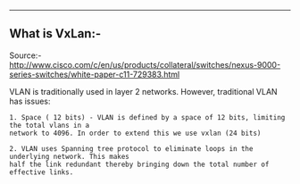 --------------
What is VxLan:-
--------------

Source:-
http://www.cisco.com/c/en/us/products/collateral/switches/nexus-9000-series-switches/white-paper-c11-729383.html

VLAN is traditionally used in layer 2 networks. However, traditional VLAN has issues:

    1. Space ( 12 bits) - VLAN is defined by a space of 12 bits, limiting the total vlans in a
    network to 4096. In order to extend this we use vxlan (24 bits)

    2. VLAN uses Spanning tree protocol to eliminate loops in the underlying network. This makes
    half the link redundant thereby bringing down the total number of effective links.
    
